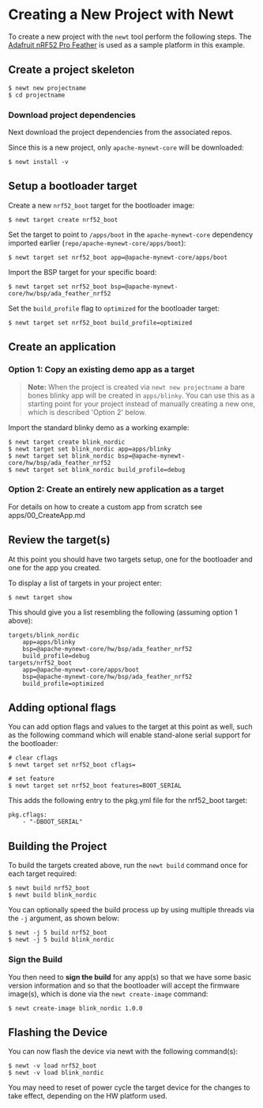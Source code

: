 # Creating a New Project with Newt

To create a new project with the `newt` tool perform the following steps. The
[Adafruit nRF52 Pro Feather](https://www.adafruit.com/product/3574) is used
as a sample platform in this example.

## Create a project skeleton

```
$ newt new projectname
$ cd projectname
```

### Download project dependencies

Next download the project dependencies from the associated repos.

Since this is a new project, only `apache-mynewt-core` will be downloaded:

```
$ newt install -v
```

## Setup a bootloader target

Create a new `nrf52_boot` target for the bootloader image:

```
$ newt target create nrf52_boot
```

Set the target to point to `/apps/boot` in the `apache-mynewt-core`
dependency imported earlier (`repo/apache-mynewt-core/apps/boot`):

```
$ newt target set nrf52_boot app=@apache-mynewt-core/apps/boot
```

Import the BSP target for your specific board:

```
$ newt target set nrf52_boot bsp=@apache-mynewt-core/hw/bsp/ada_feather_nrf52
```

Set the `build_profile` flag to `optimized` for the bootloader target:

```
$ newt target set nrf52_boot build_profile=optimized
```

## Create an application

### Option 1: Copy an existing demo app as a target

> **Note:** When the project is created via `newt new projectname` a bare bones
> blinky app will be created in `apps/blinky`. You can use this as a starting
> point for your project instead of manually creating a new one, which is
> described 'Option 2' below.

Import the standard blinky demo as a working example:

```
$ newt target create blink_nordic
$ newt target set blink_nordic app=apps/blinky
$ newt target set blink_nordic bsp=@apache-mynewt-core/hw/bsp/ada_feather_nrf52
$ newt target set blink_nordic build_profile=debug
```

### Option 2: Create an entirely new application as a target

For details on how to create a custom app from scratch see apps/00_CreateApp.md

## Review the target(s)

At this point you should have two targets setup, one for the bootloader and one for the app you created.

To display a list of targets in your project enter:

```
$ newt target show
```

This should give you a list resembling the following (assuming option 1 above):

```
targets/blink_nordic
    app=apps/blinky
    bsp=@apache-mynewt-core/hw/bsp/ada_feather_nrf52
    build_profile=debug
targets/nrf52_boot
    app=@apache-mynewt-core/apps/boot
    bsp=@apache-mynewt-core/hw/bsp/ada_feather_nrf52
    build_profile=optimized
```

## Adding optional flags

You can add option flags and values to the target at this point as well, such
as the following command which will enable stand-alone serial support for
the bootloader:

```
# clear cflags
$ newt target set nrf52_boot cflags=

# set feature
$ newt target set nrf52_boot features=BOOT_SERIAL
```

This adds the following entry to the pkg.yml file for the nrf52_boot target:

```
pkg.cflags:
    - "-DBOOT_SERIAL"
```

## Building the Project

To build the targets created above, run the `newt build` command once for
each target required:

```
$ newt build nrf52_boot
$ newt build blink_nordic
```

You can optionally speed the build process up by using multiple threads via
the `-j` argument, as shown below:

```
$ newt -j 5 build nrf52_boot
$ newt -j 5 build blink_nordic
```

### Sign the Build

You then need to **sign the build** for any app(s) so that we have some basic
version information and so that the bootloader will accept the firmware image(s),
which is done via the `newt create-image` command:

```
$ newt create-image blink_nordic 1.0.0
```

## Flashing the Device

You can now flash the device via newt with the following command(s):

```
$ newt -v load nrf52_boot
$ newt -v load blink_nordic
```

You may need to reset of power cycle the target device for the changes to take
effect, depending on the HW platform used.
